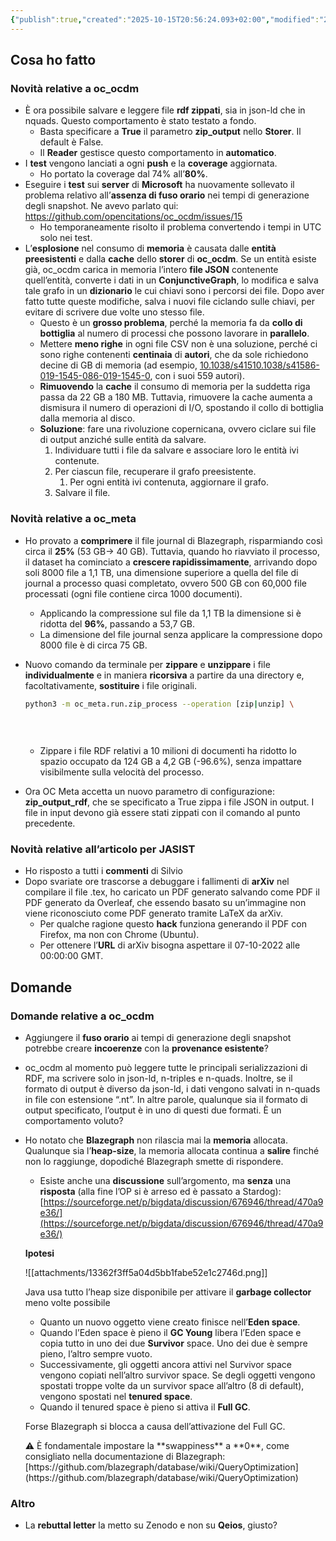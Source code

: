 ```yaml
---
{"publish":true,"created":"2025-10-15T20:56:24.093+02:00","modified":"2025-10-15T20:56:24.095+02:00","cssclasses":""}
---
```



## Cosa ho fatto

### Novità relative a oc_ocdm

- È ora possibile salvare e leggere file **rdf zippati**, sia in json-ld che in nquads. Questo comportamento è stato testato a fondo.
    - Basta specificare a **True** il parametro **zip_output** nello **Storer**. Il default è False.
    - Il **Reader** gestisce questo comportamento in **automatico**.
- I **test** vengono lanciati a ogni **push** e la **coverage** aggiornata.
    - Ho portato la coverage dal 74% all’**80%**.
- Eseguire i **test** sui **server** di **Microsoft** ha nuovamente sollevato il problema relativo all’**assenza di fuso orario** nei tempi di generazione degli snapshot. Ne avevo parlato qui: https://github.com/opencitations/oc_ocdm/issues/15
    - Ho temporaneamente risolto il problema convertendo i tempi in UTC solo nei test.
- L’**esplosione** nel consumo di **memoria** è causata dalle **entità preesistenti** e dalla **cache** dello **storer** di **oc_ocdm**. Se un entità esiste già, oc_ocdm carica in memoria l’intero **file JSON** contenente quell’entità, converte i dati in un **ConjunctiveGraph**, lo modifica e salva tale grafo in un **dizionario** le cui chiavi sono i percorsi dei file. Dopo aver fatto tutte queste modifiche, salva i nuovi file ciclando sulle chiavi, per evitare di scrivere due volte uno stesso file.
    - Questo è un **grosso problema**, perché la memoria fa da **collo di bottiglia** al numero di processi che possono lavorare in **parallelo**.
    - Mettere **meno righe** in ogni file CSV non è una soluzione, perché ci sono righe contenenti **centinaia** di **autori**, che da sole richiedono decine di GB di memoria (ad esempio, [10.1038/s41510.1038/s41586-019-1545-086-019-1545-0](https://doi.org/10.1038/s41586-019-1545-0), con i suoi 559 autori).
    - **Rimuovendo** la **cache** il consumo di memoria per la suddetta riga passa da 22 GB a 180 MB. Tuttavia, rimuovere la cache aumenta a dismisura il numero di operazioni di I/O, spostando il collo di bottiglia dalla memoria al disco.
    - **Soluzione**: fare una rivoluzione copernicana, ovvero ciclare sui file di output anziché sulle entità da salvare.
        1. Individuare tutti i file da salvare e associare loro le entità ivi contenute.
        2. Per ciascun file, recuperare il grafo preesistente.
            1. Per ogni entità ivi contenuta, aggiornare il grafo.
        3. Salvare il file.

### Novità relative a oc_meta

- Ho provato a **comprimere** il file journal di Blazegraph, risparmiando così circa il **25%** (53 GB→ 40 GB). Tuttavia, quando ho riavviato il processo, il dataset ha cominciato a **crescere rapidissimamente**, arrivando dopo soli 8000 file a 1,1 TB, una dimensione superiore a quella del file di journal a processo quasi completato, ovvero 500 GB con 60,000 file processati (ogni file contiene circa 1000 documenti).
    - Applicando la compressione sul file da 1,1 TB la dimensione si è ridotta del **96%**, passando a 53,7 GB.
    - La dimensione del file journal senza applicare la compressione dopo 8000 file è di circa 75 GB.
- Nuovo comando da terminale per **zippare** e **unzippare** i file **individualmente** e in maniera **ricorsiva** a partire da una directory e, facoltativamente, **sostituire** i file originali.
    
    ```bash
    python3 -m oc_meta.run.zip_process --operation [zip|unzip] \
    																	 --source SOURCE_DIR \
    																	 --destination DESTINATION_DIR \
    																	 --replace
    ```
    
    - Zippare i file RDF relativi a 10 milioni di documenti ha ridotto lo spazio occupato da 124 GB a 4,2 GB (-96.6%), senza impattare visibilmente sulla velocità del processo.
- Ora OC Meta accetta un nuovo parametro di configurazione: **zip_output_rdf**, che se specificato a True zippa i file JSON in output. I file in input devono già essere stati zippati con il comando al punto precedente.

### Novità relative all’articolo per JASIST

- Ho risposto a tutti i **commenti** di Silvio
- Dopo svariate ore trascorse a debuggare i fallimenti di **arXiv** nel compilare il file .tex, ho caricato un PDF generato salvando come PDF il PDF generato da Overleaf, che essendo basato su un’immagine non viene riconosciuto come PDF generato tramite LaTeX da arXiv.
    - Per qualche ragione questo **hack** funziona generando il PDF con Firefox, ma non con Chrome (Ubuntu).
    - Per ottenere l’**URL** di arXiv bisogna aspettare il 07-10-2022 alle 00:00:00 GMT.

## Domande

### Domande relative a oc_ocdm

- Aggiungere il **fuso orario** ai tempi di generazione degli snapshot potrebbe creare **incoerenze** con la **provenance esistente**?
- oc_ocdm al momento può leggere tutte le principali serializzazioni di RDF, ma scrivere solo in json-ld, n-triples e n-quads. Inoltre, se il formato di output è diverso da json-ld, i dati vengono salvati in n-quads in file con estensione “.nt”. In altre parole, qualunque sia il formato di output specificato, l’output è in uno di questi due formati. È un comportamento voluto?
- Ho notato che **Blazegraph** non rilascia mai la **memoria** allocata. Qualunque sia l’**heap-size**, la memoria allocata continua a **salire** finché non lo raggiunge, dopodiché Blazegraph smette di rispondere.
    - Esiste anche una **discussione** sull’argomento, ma **senza** una **risposta** (alla fine l’OP si è arreso ed è passato a Stardog): [https://sourceforge.net/p/bigdata/discussion/676946/thread/470a9e36/](https://sourceforge.net/p/bigdata/discussion/676946/thread/470a9e36/)
    
    **Ipotesi**
    
    ![[attachments/13362f3ff5a04d5bb1fabe52e1c2746d.png]]
    
    Java usa tutto l’heap size disponibile per attivare il **garbage collector** meno volte possibile
    
    - Quanto un nuovo oggetto viene creato finisce nell’**Eden space**.
    - Quando l’Eden space è pieno il **GC Young** libera l’Eden space e copia tutto in uno dei due **Survivor** space. Uno dei due è sempre pieno, l’altro sempre vuoto.
    - Successivamente, gli oggetti ancora attivi nel Survivor space vengono copiati nell’altro survivor space. Se degli oggetti vengono spostati troppe volte da un survivor space all’altro (8 di default), vengono spostati nel **tenured space**.
    - Quando il tenured space è pieno si attiva il **Full GC**.
    
    Forse Blazegraph si blocca a causa dell’attivazione del Full GC. 
    
    <aside>
    ⚠️ È fondamentale impostare la **swappiness** a **0**, come consigliato nella documentazione di Blazegraph: [https://github.com/blazegraph/database/wiki/QueryOptimization](https://github.com/blazegraph/database/wiki/QueryOptimization)
    
    </aside>
    

### Altro

- La **rebuttal letter** la metto su Zenodo e non su **Qeios**, giusto?